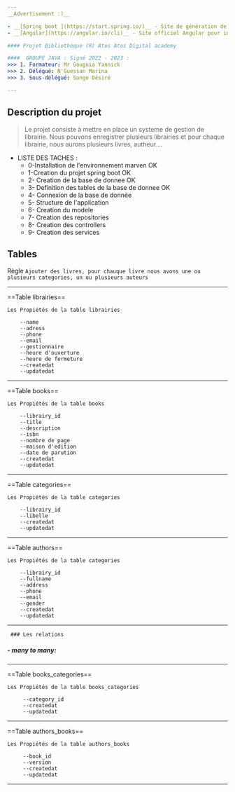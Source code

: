 ```yaml
---
__Advertisement :)__

- __[Spring boot ](https://start.spring.io/)__ - Site de génération de projet avec spring boot.
- __[Angular](https://angular.io/cli)__ - Site officiel Angular pour installation,configuration et la documentation.

#### Projet Bibliothèque (R) Atos Atos Digital academy

####  GROUPE JAVA : Signé 2022 - 2023 :
>>> 1. Formateur: Mr Gouguia Yannick
>>> 2. Délégué: N'Guessan Marina
>>> 3. Sous-délégué: Sango Désiré

---
```

## Description du projet

> Le projet consiste à mettre en place un systeme de gestion de librairie. Nous pouvons enregistrer plusieurs librairies
et pour chaque librairie, nous aurons plusieurs livres, autheur....


+ LISTE DES TACHES :
  - 0-Installation de l'environnement marven    OK
  - 1-Creation du projet spring boot      OK
  - 2- Creation de la base de donnee      OK
  - 3- Definition des tables de la base de donnee   OK
  - 4- Connexion de la base de donnée 
  - 5- Structure de l'application
  - 6- Creation du modele
  - 7- Creation des repositories
  - 8- Creation des controllers
  - 9- Creation des services 


## Tables

Règle `Ajouter des livres, pour chauque livre nous avons une ou plusieurs categories, un ou plusieurs auteurs
`




---
==Table librairies==

`Les Propiétés de la table librairies`
``` --id
    --name
    --adress
    --phone
    --email
    --gestionnaire
    --heure d'ouverture
    --heure de fermeture
    --createdat
    --updatedat

```
---

==Table books==

`Les Propiétés de la table books`
``` --id
    --librairy_id
    --title
    --description
    --isbn
    --nombre de page
    --maison d'edition
    --date de parution
    --createdat
    --updatedat

```
---

==Table categories==

`Les Propiétés de la table categories`
``` --id
    --librairy_id
    --libelle
    --createdat
    --updatedat

```
---


==Table authors==

`Les Propiétés de la table categories`
```  --id
    --librairy_id
    --fullname
    --address
    --phone
    --email
    --gender
    --createdat
    --updatedat
```
---

 ` ### Les relations`

##### - many to many:



---


==Table books_categories==

`Les Propiétés de la table books_categories`
```  --book_id
     --category_id
     --createdat
     --updatedat
```
---


==Table authors_books==

`Les Propiétés de la table authors_books`
```  --author_id
     --book_id
     --version
     --createdat
     --updatedat
```
---
    
    
